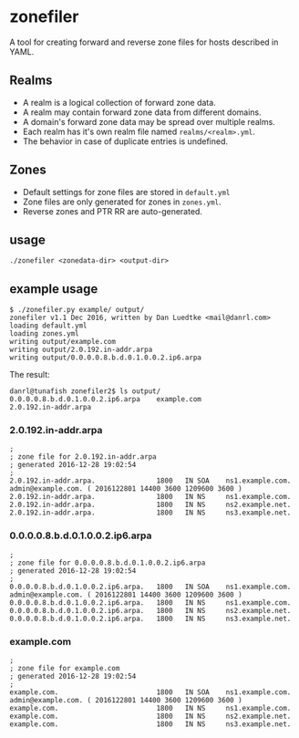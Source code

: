 # zonefiler

A tool for creating forward and reverse zone files for hosts described in YAML.


## Realms

* A realm is a logical collection of forward zone data.
* A realm may contain forward zone data from different domains.
* A domain's forward zone data may be spread over multiple realms.
* Each realm has it's own realm file named `realms/<realm>.yml`.
* The behavior in case of duplicate entries is undefined.


## Zones

* Default settings for zone files are stored in `default.yml`
* Zone files are only generated for zones in `zones.yml`.
* Reverse zones and PTR RR are auto-generated.


## usage

    ./zonefiler <zonedata-dir> <output-dir>


## example usage

    $ ./zonefiler.py example/ output/
    zonefiler v1.1 Dec 2016, written by Dan Luedtke <mail@danrl.com>
    loading default.yml
    loading zones.yml
    writing output/example.com
    writing output/2.0.192.in-addr.arpa
    writing output/0.0.0.0.8.b.d.0.1.0.0.2.ip6.arpa

The result:

    danrl@tunafish zonefiler2$ ls output/
    0.0.0.0.8.b.d.0.1.0.0.2.ip6.arpa	example.com
    2.0.192.in-addr.arpa


### 2.0.192.in-addr.arpa

    ;
    ; zone file for 2.0.192.in-addr.arpa
    ; generated 2016-12-28 19:02:54
    ;
    2.0.192.in-addr.arpa.               1800   IN SOA    ns1.example.com. admin@example.com. ( 2016122801 14400 3600 1209600 3600 )
    2.0.192.in-addr.arpa.               1800   IN NS     ns1.example.com.
    2.0.192.in-addr.arpa.               1800   IN NS     ns2.example.net.
    2.0.192.in-addr.arpa.               1800   IN NS     ns3.example.net.


### 0.0.0.0.8.b.d.0.1.0.0.2.ip6.arpa

    ;
    ; zone file for 0.0.0.0.8.b.d.0.1.0.0.2.ip6.arpa
    ; generated 2016-12-28 19:02:54
    ;
    0.0.0.0.8.b.d.0.1.0.0.2.ip6.arpa.   1800   IN SOA    ns1.example.com. admin@example.com. ( 2016122801 14400 3600 1209600 3600 )
    0.0.0.0.8.b.d.0.1.0.0.2.ip6.arpa.   1800   IN NS     ns1.example.com.
    0.0.0.0.8.b.d.0.1.0.0.2.ip6.arpa.   1800   IN NS     ns2.example.net.
    0.0.0.0.8.b.d.0.1.0.0.2.ip6.arpa.   1800   IN NS     ns3.example.net.


### example.com

    ;
    ; zone file for example.com
    ; generated 2016-12-28 19:02:54
    ;
    example.com.                        1800   IN SOA    ns1.example.com. admin@example.com. ( 2016122801 14400 3600 1209600 3600 )
    example.com.                        1800   IN NS     ns1.example.com.
    example.com.                        1800   IN NS     ns2.example.net.
    example.com.                        1800   IN NS     ns3.example.net.
